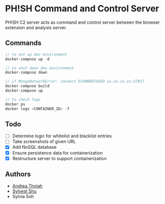 # PH!SH Command and Control Server

PH!SH C2 server acts as command and control server between the browser extension and analysis server.

## Commands

```javascript
// to set up dev environment
docker-compose up -d

// to shut down dev environment
docker-compose down

// if MongoNetworkError: connect ECONNREFUSED xx.xx.xx.xx:27017
docker-compose build
docker-compose up

// to check logs
docker ps
docker logs <CONTAINER_ID> -f
```

## Todo

- [ ] Determine logic for whitelist and blacklist entries
- [ ] Take screenshots of given URL
- [x] Add NoSQL database
- [x] Ensure persistence data for containerization
- [x] Restructure server to support containerization

## Authors

- [Andrea Thniah](https://github.com/andreathniah)
- [Sylvest Shu](https://github.com/sylvestshu)
- Sylvia Soh
